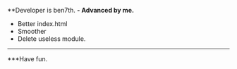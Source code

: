 **Developer is ben7th.
**- Advanced by me.**
- Better index.html
- Smoother
- Delete useless module.
---
***Have fun.
